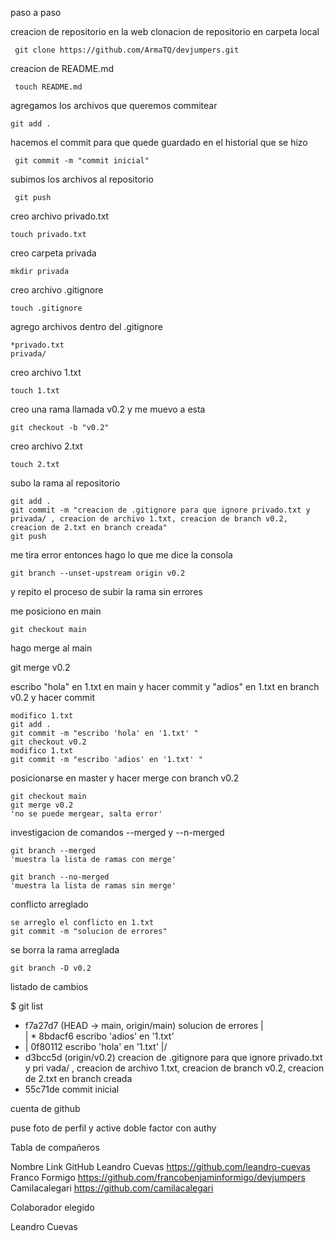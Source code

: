 paso a paso

creacion de repositorio en la web
clonacion de repositorio en carpeta local

     git clone https://github.com/ArmaTQ/devjumpers.git


creacion de README.md

     touch README.md

agregamos los archivos que queremos commitear

    git add .

hacemos el commit para que quede guardado en el historial que se hizo

     git commit -m "commit inicial"

subimos los archivos al repositorio

     git push

creo archivo privado.txt

    touch privado.txt

creo carpeta privada

    mkdir privada

creo archivo .gitignore

    touch .gitignore

agrego archivos dentro del .gitignore

    *privado.txt
    privada/

creo archivo 1.txt

    touch 1.txt

creo una rama llamada v0.2 y me muevo a esta

    git checkout -b "v0.2"

creo archivo 2.txt

    touch 2.txt

subo la rama al repositorio

    git add .
    git commit -m "creacion de .gitignore para que ignore privado.txt y privada/ , creacion de archivo 1.txt, creacion de branch v0.2, creacion de 2.txt en branch creada"
    git push

me tira error entonces hago lo que me dice la consola

    git branch --unset-upstream origin v0.2

y repito el proceso de subir la rama sin errores

me posiciono en main

    git checkout main

hago merge al main

 git merge v0.2


escribo "hola" en 1.txt en main y hacer commit y "adios" en 1.txt en branch v0.2 y hacer commit

    modifico 1.txt
    git add .   
    git commit -m "escribo 'hola' en '1.txt' "
    git checkout v0.2
    modifico 1.txt
    git commit -m "escribo 'adios' en '1.txt' "

posicionarse en master y hacer merge con branch v0.2

    git checkout main
    git merge v0.2
    'no se puede mergear, salta error'

investigacion de comandos --merged y --n-merged

    git branch --merged 
    'muestra la lista de ramas con merge'

    git branch --no-merged
    'muestra la lista de ramas sin merge'

conflicto arreglado

    se arreglo el conflicto en 1.txt
    git commit -m "solucion de errores"

se borra la rama arreglada

    git branch -D v0.2

listado de cambios

$ git list
*   f7a27d7 (HEAD -> main, origin/main) solucion de errores
|\
| * 8bdacf6 escribo 'adios' en '1.txt'
* | 0f80112 escribo 'hola' en '1.txt'
|/
* d3bcc5d (origin/v0.2) creacion de .gitignore para que ignore privado.txt y pri
vada/ , creacion de archivo 1.txt, creacion de branch v0.2, creacion de 2.txt en
 branch creada
* 55c71de commit inicial

cuenta de github

puse foto de perfil y active doble factor con authy

Tabla de compañeros

Nombre                  Link GitHub
Leandro Cuevas https://github.com/leandro-cuevas
Franco Formigo https://github.com/francobenjaminformigo/devjumpers
Camilacalegari https://github.com/camilacalegari

Colaborador elegido

Leandro Cuevas












